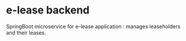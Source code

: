 # e-lease backend
SpringBoot microservice for e-lease application : manages leaseholders and their leases.
